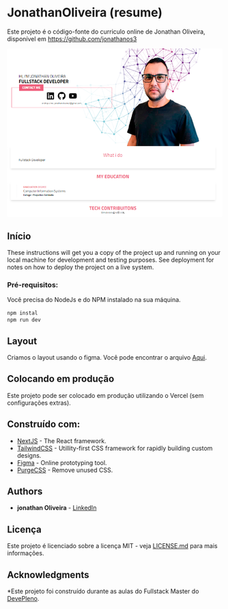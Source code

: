 # JonathanOliveira (resume)

Este projeto é o código-fonte do curriculo online de Jonathan Oliveira, disponível em https://github.com/jonathanos3

![Preview](https://github.com/jonathanos3/resume/blob/master/printTela.png?raw=true)

## Início

These instructions will get you a copy of the project up and running on your local machine for development and testing purposes. See deployment for notes on how to deploy the project on a live system.

### Pré-requisitos:

Você precisa do NodeJs e do NPM instalado na sua máquina.

```
npm instal
npm run dev
```
## Layout

Criamos o layout usando o figma. Você pode encontrar o arquivo [Aqui]().

## Colocando em produção

Este projeto pode ser colocado em produção utilizando o Vercel (sem configurações extras).

## Construído com:

* [NextJS](https://nextjs.org/) -  The React framework.
* [TailwindCSS](https://tailwindcss.com/) - Utillity-first CSS framework for rapidly building custom designs.
* [Figma](https://figma.com/) - Online prototyping tool.
* [PurgeCSS](https://purgecss.com/) - Remove unused CSS.

## Authors

* **jonathan Oliveira** - [LinkedIn](https://www.linkedin.com/in/jonathanos3/)


## Licença
Este projeto é licenciado sobre a licença MIT - veja [LICENSE.md](LICENSE.md) para mais informações.

## Acknowledgments

*Este projeto foi construído durante as aulas do Fullstack Master do [DevePleno](https://devpleno.com). 